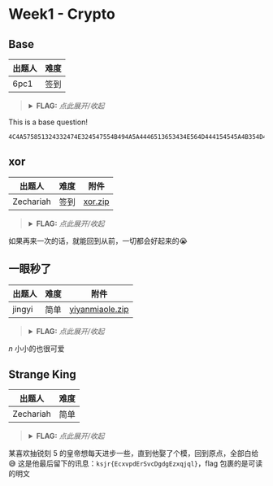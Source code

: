 # Week1 - Crypto

## Base

| 出题人 | 难度 |
|-----|-----|
| 6pc1 | 签到 |

> <details><summary><strong>FLAG:</strong> <i>点此展开/收起</i></summary>
> <code>flag{B@sE_0f_CrYpt0_N0W}</code>
> </details>

This is a base question!

```
4C4A575851324332474E324547554B494A5A4446513653434E564D444154545A4B354D45454D434E4959345536544B474D5134513D3D3D3D
```

## xor

| 出题人 | 难度 | 附件 |
|-----|-----|-----|
| Zechariah | 签到 | [xor.zip](https://github.com/project-newstar/newstar-ctf-2024/releases/download/attachment-week1/xor.zip) |

> <details><summary><strong>FLAG:</strong> <i>点此展开/收起</i></summary>
> <code>flag{0ops!_you_know_XOR!}</code>
> </details>

如果再来一次的话，就能回到从前，一切都会好起来的😭

## 一眼秒了

| 出题人 | 难度 | 附件 |
|-----|-----|-----|
| jingyi | 简单 | [yiyanmiaole.zip](https://github.com/project-newstar/newstar-ctf-2024/releases/download/attachment-week1/yiyanmiaole.zip) |

> <details><summary><strong>FLAG:</strong> <i>点此展开/收起</i></summary>
> <code>flag{9cd4b35a-affc-422a-9862-58e1cc3ff8d2}</code>
> </details>

$n$ 小小的也很可爱

## Strange King

| 出题人 | 难度 |
|-----|-----|
| Zechariah | 简单 |

> <details><summary><strong>FLAG:</strong> <i>点此展开/收起</i></summary>
> <code>flag{PleaseDoNotStopLearing}</code>
> </details>

某喜欢抽锐刻 5 的皇帝想每天进步一些，直到他娶了个模，回到原点，全部白给😅
这是他最后留下的讯息：`ksjr{EcxvpdErSvcDgdgEzxqjql}`，flag 包裹的是可读的明文
